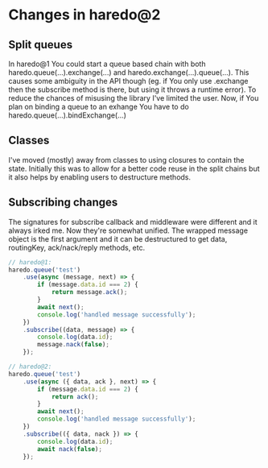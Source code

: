 # Changes in haredo@2

## Split queues

In haredo@1 You could start a queue based chain with both haredo.queue(...).exchange(...) and haredo.exchange(...).queue(...). This causes some ambiguity in the API though (eg. if You only use .exchange then the subscribe method is there, but using it throws a runtime error). To reduce the chances of misusing the library I've limited the user. Now, if You plan on binding a queue to an exhange You have to do haredo.queue(...).bindExchange(...)

## Classes

I've moved (mostly) away from classes to using closures to contain the state. Initially this was to allow for a better code reuse in the split chains but it also helps by enabling users to destructure methods.

## Subscribing changes

The signatures for subscribe callback and middleware were different and it always irked me. Now they're somewhat unified.
The wrapped message object is the first argument and it can be destructured to get data, routingKey, ack/nack/reply methods, etc.

```typescript
// haredo@1:
haredo.queue('test')
    .use(async (message, next) => {
        if (message.data.id === 2) {
            return message.ack();
        }
        await next();
        console.log('handled message successfully');
    })
    .subscribe((data, message) => {
        console.log(data.id);
        message.nack(false);
    });

// haredo@2:
haredo.queue('test')
    .use(async ({ data, ack }, next) => {
        if (message.data.id === 2) {
            return ack();
        }
        await next();
        console.log('handled message successfully');
    })
    .subscribe(({ data, nack }) => {
        console.log(data.id);
        await nack(false);
    });
```
